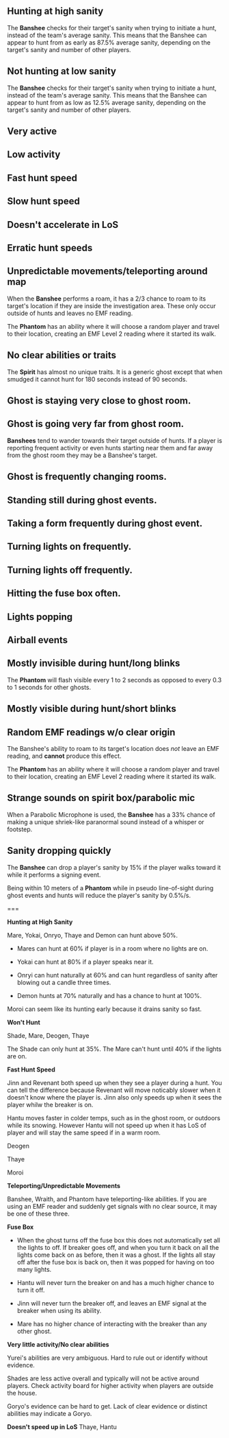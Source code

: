 
## Hunting at high sanity



The **Banshee** checks for their target's sanity when trying to initiate a hunt, instead of the team's average sanity. This means that the Banshee can appear to hunt from as early as 87.5% average sanity, depending on the target's sanity and number of other players.




## Not hunting at low sanity


The **Banshee** checks for their target's sanity when trying to initiate a hunt, instead of the team's average sanity. This means that the Banshee can appear to hunt from as low as 12.5% average sanity, depending on the target's sanity and number of other players.





## Very active



## Low activity



## Fast hunt speed



## Slow hunt speed



## Doesn't accelerate in LoS



## Erratic hunt speeds




## Unpredictable movements/teleporting around map

When the **Banshee** performs a roam, it has a 2/3 chance to roam to its target's location if they are inside the investigation area. These only occur outside of hunts and leaves no EMF reading. 

The **Phantom** has an ability where it will choose a random player and travel to their location, creating an EMF Level 2 reading where it started its walk.


## No clear abilities or traits

The **Spirit** has almost no unique traits. It is a generic ghost except that when smudged it cannot hunt for 180 seconds instead of 90 seconds.


## Ghost is staying very close to ghost room.






## Ghost is going very far from ghost room.

**Banshees** tend to wander towards their target outside of hunts. If a player is reporting frequent activity or even hunts starting near them and far away from the ghost room they may be a Banshee's target.



## Ghost is frequently changing rooms. 



## Standing still during ghost events. 



## Taking a form frequently during ghost event.



## Turning lights on frequently.



## Turning lights off frequently.



## Hitting the fuse box often.



## Lights popping



## Airball events



## Mostly invisible during hunt/long blinks

The **Phantom** will flash visible every 1 to 2 seconds as opposed to every 0.3 to 1 seconds for other ghosts. 


## Mostly visible during hunt/short blinks



## Random EMF readings w/o clear origin

The Banshee's ability to roam to its target's location does *not* leave an EMF reading, and **cannot** produce this effect. 

The **Phantom** has an ability where it will choose a random player and travel to their location, creating an EMF Level 2 reading where it started its walk.

## Strange sounds on spirit box/parabolic mic


When a Parabolic Microphone is used, the **Banshee** has a 33% chance of making a unique shriek-like paranormal sound instead of a whisper or footstep.




## Sanity dropping quickly

The **Banshee** can drop a player's sanity by 15% if the player walks toward it while it performs a signing event.

Being within 10 meters of a **Phantom** while in pseudo line-of-sight during ghost events and hunts will reduce the player's sanity by 0.5%/s.




===

**Hunting at High Sanity**

Mare, Yokai, Onryo, Thaye and Demon can hunt above 50%. 

* Mares can hunt at 60% if player is in a room where no lights are on. 

* Yokai can hunt at 80% if a player speaks near it. 

* Onryi can hunt naturally at 60% and can hunt regardless of sanity after blowing out a candle three times. 

* Demon hunts at 70% naturally and has a chance to hunt at 100%.

Moroi can seem like its hunting early because it drains sanity so fast. 

**Won't Hunt**

Shade, Mare, Deogen, Thaye

The Shade can only hunt at 35%. The Mare can't hunt until 40% if the lights are on. 

**Fast Hunt Speed**

Jinn and Revenant both speed up when they see a player during a hunt. You can tell the difference because Revenant will move noticably slower when it doesn't know where the player is. Jinn also only speeds up when it sees the player whilw the breaker is on.  

Hantu moves faster in colder temps, such as in the ghost room, or outdoors while its snowing. However Hantu will not speed up when it has LoS of player and will stay the same speed if in a warm room. 

Deogen

Thaye

Moroi

**Teleporting/Unpredictable Movements**

Banshee, Wraith, and Phantom have teleporting-like abilities. If you are using an EMF reader and suddenly get signals with no clear source, it may be one of these three. 

**Fuse Box**

* When the ghost turns off the fuse box this does not automatically set all the lights to off. If breaker goes off, and when you turn it back on all the lights come back on as before, then it was a ghost. If the lights all stay off after the fuse box is back on, then it was popped for having on too many lights. 

* Hantu will never turn the breaker on and has a much higher chance to turn it off. 

* Jinn will never turn the breaker off, and leaves an EMF signal at the breaker when using its ability. 

* Mare has no higher chance of interacting with the breaker than any other ghost. 



**Very little activity/No clear abilities**

Yurei's abilities are very ambiguous. Hard to rule out or identify without evidence. 

Shades are less active overall and typically will not be active around players. Check activity board for higher activity when players are outside the house. 

Goryo's evidence can be hard to get. Lack of clear evidence or distinct abilities may indicate a Goryo.


**Doesn't speed up in LoS**
Thaye, Hantu


